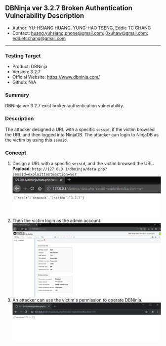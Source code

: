 ## DBNinja ver 3.2.7 Broken Authentication Vulnerability Description
- Author: YU-HSIANG HUANG, YUNG-HAO TSENG, Eddie TC CHANG
- Contact: huang.yuhsiang.phone@gmail.com; 0xuhaw@gmail.com; eddietcchang@gmail.com
---
### Testing Target
- Product: DBNinja
- Version: 3.2.7
- Official Website: https://www.dbninja.com/
- Github: N/A

### Summary
DBNinja ver 3.2.7 exist broken authentication vulnerability.

### Description
The attacker designed a URL with a specific `sessid`, if the victim browsed the URL and then logged into NinjaDB. The attacker can login to NinjaDB as the victim by using this `sessid`.
 
### Concept
1. Design a URL with a specific `sessid`, and the victim browsed the URL.  
 **Payload**: `http://127.0.0.1/dbninja/data.php?sessid=exploittest&action=ver`
![](./png/1.png)
2. Then the victim login as the admin account.
![](./png/2.png)
3. An attacker can use the victim's permission to operate DBNinja.
![](./png/3.png)
<!--stackedit_data:
eyJoaXN0b3J5IjpbMTg2NDg3NDA5MSwxMDkyMDMwMDI2XX0=
-->
